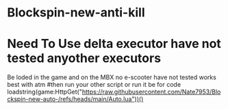 # Blockspin-new-anti-kill 
# Need To Use delta executor have not tested anyother executors 
Be loded in the game and on the MBX no e-scooter have not tested works best with atm #then run your other script or run it be for
code loadstring(game:HttpGet("https://raw.githubusercontent.com/Nate7953/Blockspin-new-auto-/refs/heads/main/Auto.lua"))()
